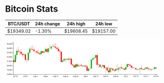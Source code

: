 # Bitcoin Stats

BTC/USDT|24h change|24h high|24h low|
|---|---|---|---|
|$19349.02|-1.30%|$19608.45|$19157.00|

<img src="./chart.svg">
